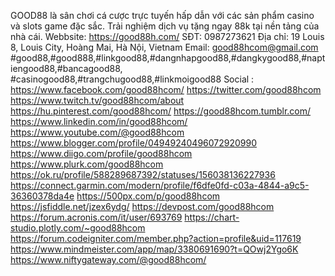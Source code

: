 GOOD88 là sân chơi cá cược trực tuyến hấp dẫn với các sản phẩm casino và slots game đặc sắc.
Trải nghiệm dịch vụ tặng ngay 88k tại nền tảng của nhà cái.
Webbsite: https://good88h.com/
SĐT: 0987273621
Địa chỉ: 19 Louis 8, Louis City, Hoàng Mai, Hà Nội, Vietnam
Email: good88hcom@gmail.com
#good88,#good888,#linkgood88,#dangnhapgood88,#dangkygood88,#naptiengood88,#bancagood88,
#casinogood88,#trangchugood88,#linkmoigood88
Social : 
https://www.facebook.com/good88hcom/
https://twitter.com/good88hcom
https://www.twitch.tv/good88hcom/about
https://hu.pinterest.com/good88hcom/
https://good88hcom.tumblr.com/
https://www.linkedin.com/in/good88hcom/
https://www.youtube.com/@good88hcom
https://www.blogger.com/profile/04949240496072920990
https://www.diigo.com/profile/good88hcom
https://www.plurk.com/good88hcom
https://ok.ru/profile/588289687392/statuses/156038136227936
https://connect.garmin.com/modern/profile/f6dfe0fd-c03a-4844-a9c5-36360378da4e
https://500px.com/p/good88hcom
https://jsfiddle.net/jzex6ydg/
https://devpost.com/good88hcom
https://forum.acronis.com/it/user/693769
https://chart-studio.plotly.com/~good88hcom
https://forum.codeigniter.com/member.php?action=profile&uid=117619
https://www.mindmeister.com/app/map/3380691690?t=QOwj2Ygo6K
https://www.niftygateway.com/@good88hcom/

